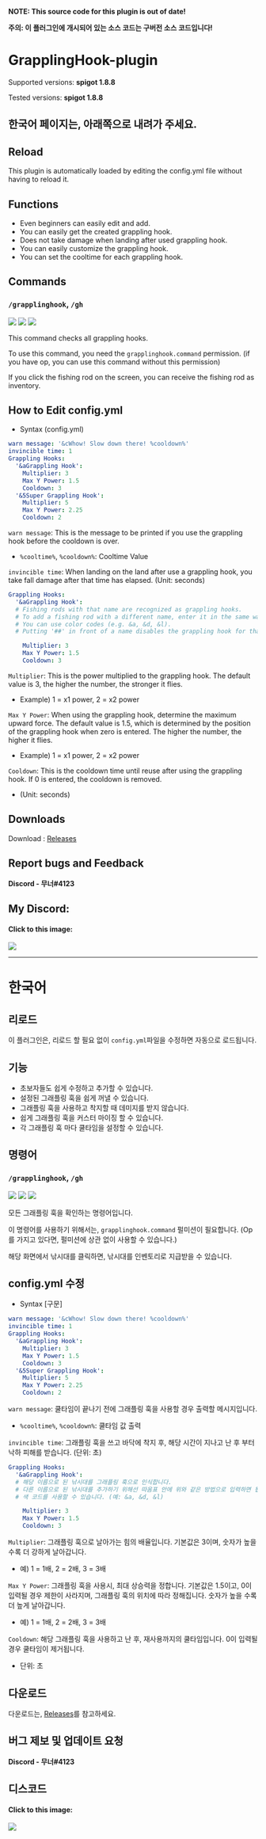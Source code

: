 **NOTE: This source code for this plugin is out of date!**

**주의: 이 플러그인에 개시되어 있는 소스 코드는 구버전 소스 코드입니다!**

# GrapplingHook-plugin


Supported versions: **spigot 1.8.8**

Tested versions: **spigot 1.8.8**

## 한국어 페이지는, 아래쪽으로 내려가 주세요.

## Reload
This plugin is automatically loaded by editing the config.yml file without having to reload it.

## Functions
 - Even beginners can easily edit and add.
 - You can easily get the created grappling hook.
 - Does not take damage when landing after used grappling hook.
 - You can easily customize the grappling hook.
 - You can set the cooltime for each grappling hook.

## Commands
### `/grapplinghook`, `/gh`
![](https://cdn.discordapp.com/attachments/699227450705444884/820327515821965342/unknown.png)
![](https://cdn.discordapp.com/attachments/699227450705444884/820328172851298314/unknown.png)
![](https://cdn.discordapp.com/attachments/699227450705444884/820330110179737600/unknown.png)

This command checks all grappling hooks.

To use this command, you need the `grapplinghook.command` permission. (if you have op, you can use this command without this permission)

If you click the fishing rod on the screen, you can receive the fishing rod as inventory.

## How to Edit config.yml

 - Syntax (config.yml)

```yml
warn message: '&cWhow! Slow down there! %cooldown%'
invincible time: 1
Grappling Hooks:
  '&aGrappling Hook':
    Multiplier: 3
    Max Y Power: 1.5
    Cooldown: 3
  '&5Super Grappling Hook':
    Multiplier: 5
    Max Y Power: 2.25
    Cooldown: 2
```

`warn message`: This is the message to be printed if you use the grappling hook before the cooldown is over.
 - `%cooltime%`, `%cooldown%`: Cooltime Value

`invincible time`: When landing on the land after use a grappling hook, you take fall damage after that time has elapsed. (Unit: seconds)

```yml
Grappling Hooks:
  '&aGrappling Hook':
  # Fishing rods with that name are recognized as grappling hooks.
  # To add a fishing rod with a different name, enter it in the same way as above in quotation marks.
  # You can use color codes (e.g. &a, &d, &l).
  # Putting '##' in front of a name disables the grappling hook for that name.

    Multiplier: 3
    Max Y Power: 1.5
    Cooldown: 3
```

`Multiplier`: This is the power multiplied to the grappling hook. The default value is 3, the higher the number, the stronger it flies.

 - Example) 1 = x1 power, 2 = x2 power

`Max Y Power`: When using the grappling hook, determine the maximum upward force. The default value is 1.5, which is determined by the position of the grappling hook when zero is entered. The higher the number, the higher it flies.

 - Example) 1 = x1 power, 2 = x2 power

`Cooldown`: This is the cooldown time until reuse after using the grappling hook. If 0 is entered, the cooldown is removed.

 - (Unit: seconds)

## Downloads
Download : [Releases](https://github.com/Mooner510/GrapplingHook-plugin/releases)

## Report bugs and Feedback
**Discord - 무너#4123**

## My Discord:
#### Click to this image:
[![](https://discordapp.com/assets/e4923594e694a21542a489471ecffa50.svg)](https://discord.gg/AbgV8Rz)

***

# 한국어

## 리로드
이 플러그인은, 리로드 할 필요 없이 `config.yml`파일을 수정하면 자동으로 로드됩니다.

## 기능
 - 초보자들도 쉽게 수정하고 추가할 수 있습니다.
 - 설정된 그래플링 훅을 쉽게 꺼낼 수 있습니다.
 - 그래플링 훅을 사용하고 착지할 때 데미지를 받지 않습니다.
 - 쉽게 그래플링 훅을 커스터 마이징 할 수 있습니다.
 - 각 그래플링 훅 마다 쿨타임을 설정할 수 있습니다.

## 명령어
### `/grapplinghook`, `/gh`
![](https://cdn.discordapp.com/attachments/699227450705444884/820327515821965342/unknown.png)
![](https://cdn.discordapp.com/attachments/699227450705444884/820328172851298314/unknown.png)
![](https://cdn.discordapp.com/attachments/699227450705444884/820330110179737600/unknown.png)

모든 그래플링 훅을 확인하는 명령어입니다.

이 명령어를 사용하기 위해서는, `grapplinghook.command` 펄미션이 필요합니다. (Op를 가지고 있다면, 펄미션에 상관 없이 사용할 수 있습니다.)

해당 화면에서 낚시대를 클릭하면, 낚시대를 인벤토리로 지급받을 수 있습니다.

## config.yml 수정 

 - Syntax [구문]

```yml
warn message: '&cWhow! Slow down there! %cooldown%'
invincible time: 1
Grappling Hooks:
  '&aGrappling Hook':
    Multiplier: 3
    Max Y Power: 1.5
    Cooldown: 3
  '&5Super Grappling Hook':
    Multiplier: 5
    Max Y Power: 2.25
    Cooldown: 2
```

`warn message`: 쿨타임이 끝나기 전에 그래플링 훅을 사용할 경우 출력할 메시지입니다.
 - `%cooltime%`, `%cooldown%`: 쿨타임 값 출력

`invincible time`: 그래플링 훅을 쓰고 바닥에 착지 후, 해당 시간이 지나고 난 후 부터 낙하 피해를 받습니다. (단위: 초)

```yml
Grappling Hooks:
  '&aGrappling Hook':
  # 해당 이름으로 된 낚시대를 그래플링 훅으로 인식합니다.
  # 다른 이름으로 된 낚시대를 추가하기 위해선 따옴표 안에 위와 같은 방법으로 입력하면 됩니다.
  # 색 코드를 사용할 수 있습니다. (예: &a, &d, &l)

    Multiplier: 3
    Max Y Power: 1.5
    Cooldown: 3
```

`Multiplier`: 그래플링 훅으로 날아가는 힘의 배율입니다. 기본값은 3이며, 숫자가 높을 수록 더 강하게 날아갑니다.

 - 예) 1 = 1배, 2 = 2배, 3 = 3배

`Max Y Power`: 그래플링 훅을 사용시, 최대 상승력을 정합니다. 기본값은 1.5이고, 0이 입력될 경우 제한이 사라지며, 그래플링 훅의 위치에 따라 정해집니다. 숫자가 높을 수록 더 높게 날아갑니다.

 - 예) 1 = 1배, 2 = 2배, 3 = 3배

`Cooldown`: 해당 그래플링 훅을 사용하고 난 후, 재사용까지의 쿨타임입니다. 0이 입력될 경우 쿨타임이 제거됩니다.

 - 단위: 초

## 다운로드
다운로드는, [Releases](https://github.com/Mooner510/GrapplingHook-plugin/releases)를 참고하세요.

## 버그 제보 및 업데이트 요청
**Discord - 무너#4123**

## 디스코드
#### Click to this image:
[![](https://discordapp.com/assets/e4923594e694a21542a489471ecffa50.svg)](https://discord.gg/AbgV8Rz)
